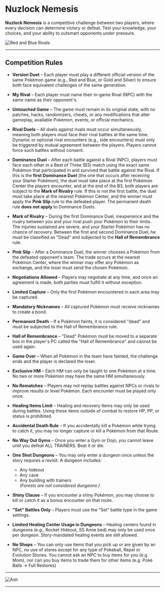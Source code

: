 # Nuzlock Nemesis

**Nuzlock Nemesis** is a competitive challenge between two players, where every decision can determine victory or defeat. Test your knowledge, your choices, and your ability to outsmart opponents under pressure.

![Red and Blue Rivals](img/Red_and_Blue_Rivals.png)

---

## Competition Rules

- **Version Duet** – Each player must play a different official version of the same Pokémon game (e.g., Red and Blue, or Gold and Silver) to ensure both face equivalent challenges of the same generation.

- **My Rival** – Each player must name their in-game Rival (NPC) with the same name as their opponent's.

- **Untouched Game** – The game must remain in its original state, with no patches, hacks, randomizers, cheats, or any modifications that alter gameplay, available Pokémon, events, or official mechanics.

- **Rival Duels** – All duels against rivals must occur simultaneously, meaning both players must face their rival battles at the same time. Dynamic or optional rival encounters (e.g., side encounters) must only be triggered by mutual agreement between the players. Players cannot force such battles without consent.

- **Dominance Duel** – After each battle against a Rival (NPC), players must face each other in a Best of Three (B3) match using the exact same Pokémon that participated in and survived that battle against the Rival.
If this is the **first Dominance Duel** (the one that occurs after receiving your Starter Pokémon), the duel must take place at the first Pokémon Center the players encounter, and at the end of the B3, both players are subject to the **Mark of Rivalry** rule. If this is not the first battle, the duel must take place at the nearest Pokémon Center, and the winner must apply the **Pink Slip** rule to the defeated player. The permanent death rule **does not apply** to Dominance Duels.

- **Mark of Rivalry** – During the first Dominance Duel, inexperience and the rivalry between you and your rival push your Pokémon to their limits. The injuries sustained are severe, and your Starter Pokémon has no chance of recovery.
Between the first and second Dominance Duel, he must be classified as "Dead" and subjected to the **Hall of Remembrance** rule.

- **Pink Slip** – After a Dominance Duel, the winner chooses a Pokémon from the defeated opponent's team. The trade occurs at the nearest Pokémon Center, where the winner may offer any Pokémon as exchange, and the loser must send the chosen Pokémon.

- **Negotiations Allowed** – Players may negotiate at any time, and once an agreement is made, both parties must fulfill it without exception.

- **Limited Capture** – Only the first Pokémon encountered in each area may be captured.

- **Mandatory Nicknames** – All captured Pokémon must receive nicknames to create a bond.

- **Permanent Death** – If a Pokémon faints, it is considered "dead" and must be subjected to the Hall of Remembrance rule.

- **Hall of Remembrance** – "Dead" Pokémon must be moved to a separate box in the player's PC called the "Hall of Remembrance" and cannot be used again.

- **Game Over** – When all Pokémon in the team have fainted, the challenge ends and the player is declared the loser.

- **Exclusive HM** – Each HM can only be taught to one Pokémon at a time. No two or more Pokémon may have the same HM simultaneously.

- **No Rematches** – Players may not replay battles against NPCs or rivals to improve results or level Pokémon. Each encounter must be played only once.

- **Healing Items Limit** – Healing and recovery items may only be used during battles. Using these items outside of combat to restore HP, PP, or status is prohibited.

- **Accidental Death Rule** – If you accidentally kill a Pokémon while trying to catch it, you may no longer capture or kill a Pokémon from that Route.

- **No Way Out Gyms** – Once you enter a Gym or Dojo, you cannot leave until you defeat ALL TRAINERS. Beat it or die.

- **One Shot Dungeons** – You may only enter a dungeon once unless the story requires a revisit. A dungeon includes:
  - Any hideout  
  - Any cave  
  - Any building with trainers  
  *(Forests are not considered dungeons.)*

- **Shiny Clause** – If you encounter a shiny Pokémon, you may choose to kill or catch it as a bonus encounter on that route.

- **"Set" Battles Only** – Players must use the "Set" battle type in the game settings.

- **Limited Healing Center Usage in Dungeons** – Healing centers found in dungeons (e.g., Rocket Hideout, SS Anne bed) may only be used once per dungeon. Story-mandated healing events are still allowed.

- **No Shops** – You can only use items that you pick up or are given by an NPC, no use of stores except for any type of Pokeball, Repel or Evolution Stones. You cannot ask an NPC to buy items for you (e.g. Mom), nor can you buy items to trade them for other items (e.g. Poké Balls -> Full Restores)

---

![Ash](img/ash.png)

---